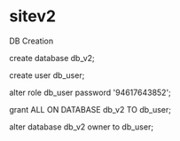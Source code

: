 # sitev2
DB Creation

create database db_v2;

create user db_user;

alter role db_user password '94617643852';

grant ALL ON DATABASE db_v2 TO db_user;

alter database db_v2 owner to db_user;

